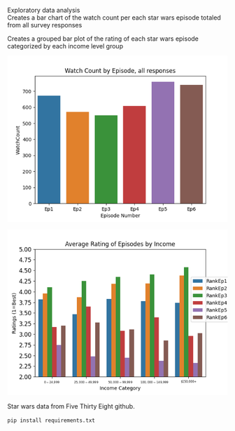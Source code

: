 Exploratory data analysis  
Creates a bar chart of the watch count per each star wars episode totaled from all survey responses  

Creates a grouped bar plot of the rating of each star wars episode categorized by each income level group

![Watch Count total per Star Wars Episode](WatchCount.png)

![Rating of each Episode by each income level](RatingAndIncome.png)

Star wars data from Five Thirty Eight github.

`pip install requirements.txt`